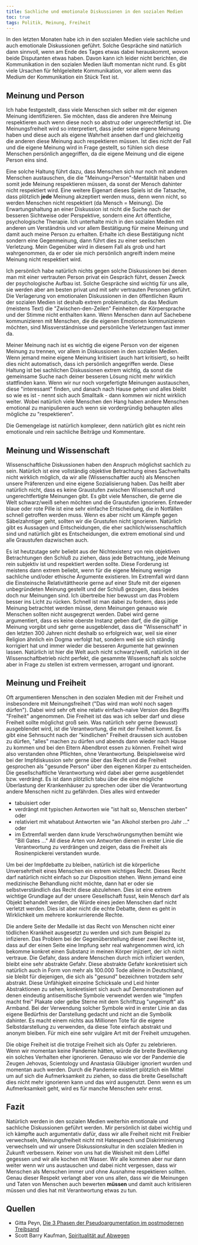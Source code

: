 ```yaml
---
title: Sachliche und emotionale Diskussionen in den sozialen Medien
toc: true
tags: Politik, Meinung, Freiheit
---
```


In den letzten Monaten habe ich in den sozialen Medien viele sachliche und auch emotionale Diskussionen geführt. Solche Gespräche sind natürlich dann sinnvoll, wenn am Ende des Tages etwas dabei herauskommt, wovon beide Disputanten etwas haben. Davon kann ich leider nicht berichten, die Kommunikation in den sozialen Medien läuft momentan nicht rund. Es gibt viele Ursachen für fehlgeleitete Kommunikation, vor allem wenn das Medium der Kommunikation ein Stück Text ist.

## Meinung und Person

Ich habe festgestellt, dass viele Menschen sich selber mit der eigenen Meinung identifizieren. Sie möchten, dass die anderen ihre Meinung respektieren auch wenn diese noch so abstruz oder ungerechtfertigt ist. Die Meinungsfreiheit wird so interpretiert, dass jeder seine eigene Meinung haben und diese auch als eigene Wahrheit ansehen darf und gleichzeitig die anderen diese Meinung auch respektieren müssen. Ist dies nicht der Fall und die eigene Meinung wird in Frage gestellt, so fühlen sich diese Menschen persönlich angegriffen, da die eigene Meinung und die eigene Person eins sind.

Eine solche Haltung führt dazu, dass Menschen sich nur noch mit anderen Menschen austauschen, die die "Meinung=Person"-Mentalität haben und somit jede Meinung respektieren müssen, da sonst der Mensch dahinter nicht respektiert wird. Eine weitere Eigenart dieses Spiels ist die Tatsache, dass plötzlich **jede** Meinung akzeptiert werden muss, denn wenn nicht, so werden Menschen nicht respektiert (da Mensch = Meinung). Die Erwartungshaltung an einer Diskussion ist nicht die Suche nach der besseren Sichtweise oder Perspektive, sondern eine Art öffentliche, psychologische Therapie. Ich unterhalte mich in den sozialen Medien mit anderen um Verständnis und vor allem Bestätigung für meine Meinung und damit auch meine Person zu erhalten. Erhalte ich diese Bestätigung nicht sondern eine Gegenmeinung, dann führt dies zu einer seelischen Verletzung. Mein Gegenüber wird in diesem Fall als grob und hart wahrgenommen, da er oder sie mich persönlich angreift indem meine Meinung nicht respektiert wird.

Ich persönlich habe natürlich nichts gegen solche Diskussionen bei denen man mit einer vertrauten Person privat ein Gespräch führt, dessen Zweck der psychologische Aufbau ist. Solche Gespräche sind wichtig für uns alle, sie werden aber am besten privat und mit sehr vertrauten Personen geführt. Die Verlagerung von emotionalen Diskussionen in den öffentlichen Raum der sozialen Medien ist deshalb extrem problematisch, da das Medium (meistens Text) die "Zwischen-den-Zeilen" Feinheiten der Körpersprache und der Stimme nicht enthalten kann. Wenn Menschen dann auf Sachebene kommunizieren mit Menschen, die die eigenen Emotionen kommunizieren möchten, sind Missverständnisse und persönliche Verletzungen fast immer da.

Meiner Meinung nach ist es wichtig die eigene Person von der eigenen Meinung zu trennen, vor allem in Diskussionen in den sozialen Medien. Wenn jemand meine eigene Meinung kritisiert (auch hart kritisiert), so heißt dies nicht automatisch, dass ich persönlich angegriffen werde. Diese Haltung ist bei sachlichen Diskussionen extrem wichtig, da sonst die gemeinsame Suche nach deiner besseren Lösung nicht mehr wirklich stattfinden kann. Wenn wir nur noch vorgefertigte Meinungen austauschen, diese "interessant" finden, und danach nach Hause gehen und alles bleibt so wie es ist - nennt sich auch Smalltalk - dann kommen wir nicht wirklich weiter. Wobei natürlich viele Menschen den Hang haben andere Menschen emotional zu manipulieren auch wenn sie vordergründig behaupten alles mögliche zu "respektieren".

Die Gemengelage ist natürlich komplexer, denn natürlich gibt es nicht rein emotionale und rein sachliche Beiträge und Kommentare.

## Meinung und Wissenschaft

Wissenschaftliche Diskussionen haben den Anspruch möglichst sachlich zu sein. Natürlich ist eine vollständig objektive Betrachtung eines Sachverhalts nicht wirklich möglich, da wir alle (Wissenschaftler auch) als Menschen unsere Präferenzen und eine eigene Sozialisierung haben. Das heißt aber natürlich nicht, dass es keine Graustufen zwischen Wissenschaft und ungerechtfertigte Meinungen gibt. Es gibt viele Menschen, die gerne die Welt schwarz/weiß sehen möchten und die Graustufen ignorieren. Entweder blaue oder rote Pille ist eine sehr einfache Entscheidung, die in Notfällen schnell getroffen werden muss. Wenn es aber nicht um Kämpfe gegen Säbelzahntiger geht, sollten wir die Grustufen nicht ignorieren. Natürlich gibt es Aussagen und Entscheidungen, die eher sachlich/wissenschaftlich sind und natürlich gibt es Entscheidungen, die extrem emotional sind und alle Graustufen dazwischen auch.

Es ist heutzutage sehr beliebt aus der Nichtexistenz von rein objektiven Betrachtungen den Schluß zu ziehen, dass jede Betrachtung, jede Meinung rein subjektiv ist und respektiert werden sollte. Diese Forderung ist meistens dann extrem beliebt, wenn für die eigene Meinung wenige sachliche und/oder ethische Argumente existieren. Im Extremfall wird dann die Einsteinsche Relativitättheorie gerne auf einer Stufe mit der eigenen unbegründeten Meinung gestellt und der Schluß gezogen, dass beides doch nur Meinungen sind. Ich übertreibe hier bewusst um das Problem besser ins Licht zu rücken. Schnell ist man dabei zu fordern, dass jede Meinung betrachtet werden müsse, denn Meinungen genauso wie Menschen sollten nicht ausgegrenzt werden. Dabei wird gerne argumentiert, dass es keine oberste Instanz geben darf, die die gültige Meinung vorgibt und sehr gerne ausgeblendet, dass die "Wissenschaft" in den letzten 300 Jahren nicht deshalb so erfolgreich war, weil sie einer Religion ähnlich ein Dogma verfolgt hat, sondern weil sie sich ständig korrigiert hat und immer wieder die besseren Argumente hat gewinnen lassen. Natürlich ist hier die Welt auch nicht schwarz/weiß, natürlich ist der Wissenschaftbetrieb nicht perfekt, die gesammte Wissenschaft als solche aber in Frage zu stellen ist extrem vermessen, arrogant und ignorant.

## Meinung und Freiheit

Oft argumentieren Menschen in den sozialen Medien mit der Freiheit und insbesondere mit Meinungsfreiheit ("Das wird man wohl noch sagen dürfen"). Dabei wird sehr oft eine relativ einfach-naive Version des Begriffs "Freiheit" angenommen. Die Freiheit ist das was ich selber darf und diese Freiheit sollte möglichst groß sein. Was natürlich sehr gerne (bewusst) ausgeblendet wird, ist die Verantwortung, die mit der Freiheit kommt. Es gibt eine Sehnsucht nach der "kindlichen" Freiheit draussen sich austoben zu dürfen, "alles" machen zu dürfen und abends dann wieder nach Hause zu kommen und bei den Eltern Abendbrot essen zu können. Freiheit wird also verstanden ohne Pflichten, ohne Verantwortung. Beispielsweise wird bei der Impfdiskussion sehr gerne über das Recht und die Freiheit gesprochen als "gesunde Person" über den eigenen Körper zu entscheiden. Die gesellschaftliche Verantwortung wird dabei aber gerne ausgeblendet bzw. verdrängt. Es ist dann plötzlich tabu über die eine mögliche Überlastung der Krankenhäuser zu sprechen oder über die Verantwortung andere Menschen nicht zu gefährden. Dies alles wird entweder 
- tabuisiert oder 
- verdrängt mit typischen Antworten wie "ist halt so, Menschen sterben" oder
- relativiert mit whatabout Antworten wie "an Alkohol sterben pro Jahr ..." oder
- im Extremfall werden dann krude Verschwörungsmythen bemüht wie "Bill Gates ..."
All diese Arten von Antworten dienen in erster Linie die Verantwortung zu verdrängen und zeigen, dass die Freiheit als Rosinenpickerei verstanden wurde.

Um bei der Impfdebatte zu bleiben, natürlich ist die körperliche Unversehrtheit eines Menschen ein extrem wichtiges Recht. Dieses Recht darf natürlich nicht einfach so zur Disposition stehen. Wenn jemand eine medizinische Behandlung nicht möchte, dann hat er oder sie selbstverständlich das Recht diese abzulehnen. Dies ist eine extrem wichtige Grundlage auf der unsere Gesellschaft fusst, kein Mensch darf als Objekt behandelt werden, die Würde eines jeden Menschen darf nicht verletzt werden. Dies ist aber nicht die echte Debatte, denn es geht in Wirklichkeit um mehrere konkurrierende Rechte.

Die andere Seite der Medaille ist das Recht von Menschen nicht einer tödlichen Krankheit ausgesetzt zu werden und sich zum Beispiel zu infizieren. Das Problem bei der Gegenüberstellung dieser zwei Rechte ist, dass auf der einen Seite eine Impfung sehr real wahrgenommen wird, ich bekomme konkret einen Substanz in meinen Körper injiziert, der ich nicht vertraue. Die Gefahr, dass andere Menschen durch mich infiziert werden, bleibt eine sehr abstrakte Gefahr. Diese abstrakte Gefahr konkretisiert sich natürlich auch in Form von mehr als 100.000 Tode alleine in Deutschland, sie bleibt für diejenigen, die sich als "gesund" bezeichnen trotzdem sehr abstrakt. Diese Unfähigkeit einzelne Schicksale und Leid hinter Abstraktionen zu sehen, konkretisiert sich auch auf Demonstrationen auf denen eindeutig antisemitische Symbole verwendet werden wie "Impfen macht frei" Plakate oder gelbe Sterne mit dem Schriftzug "ungeimpft" als Armband. Bei der Verwendung solcher Symbole wird in erster Linie an das eigene Bedürfnis der Darstellung gedacht und nicht an die Symbolik dahinter. Es macht einem nichts aus Millionen Tote für die eigene Selbstdarstellung zu verwenden, da diese Tote einfach abstrakt und anonym bleiben. Für mich eine sehr vulgäre Art mit der Freiheit umzugehen.

Die obige Freiheit ist die trotzige Freiheit sich als Opfer zu zelebrieren. Wenn wir momentan keine Pandemie hätten, würde die breite Bevölkerung ein solches Verhalten eher ignorieren. Genauso wie vor der Pandemie die Zeugen Jehovas, Scientology und Anastasia Gläubiger ignoriert wurden und momentan auch werden. Durch die Pandemie existiert plötzlich ein Mittel um auf sich die Aufmerksamkeit zu ziehen, so dass die breite Gesellschaft dies nicht mehr ignorieren kann und das wird ausgenutzt. Denn wenn es um Aufmerksamkeit geht, wird es für manche Menschen sehr ernst.

## Fazit

Natürlich werden in den sozialen Medien weiterhin emotionale und sachliche Diskussionen geführt werden. Mir persönlich ist dabei wichtig und ich kämpfte auch argumentativ dafür, dass wir alle Freiheit nicht mit Freibier verwechseln, Meinungsfreiheit nicht mit Hatespeech und Diskriminierung verwechseln und wir unsere Diskussionskultur in den sozialen Medien in Zukunft verbessern. Keiner von uns hat die Weisheit mit dem Löffel gegessen und wir alle kochen mit Wasser. Wir alle kommen aber nur dann weiter wenn wir uns austauschen und dabei nicht vergessen, dass wir Menschen als Menschen immer und ohne Ausnahme respektieren sollten. Genau dieser Respekt verlangt aber von uns allen, dass wir die Meinungen und Taten von Menschen auch bewerten **müssen** und damit auch kritisieren müssen und dies hat mit Verantwortung etwas zu tun.

## Quellen

- Gitta Peyn, [Die 3 Phasen der Pseudoargumentation im postmodernen Treibsand](https://gitta-peyn.de/die-3-phasen-der-argumentation-im-postmodernen-treibsand/)
- Scott Barry Kaufman, [Spiritualität auf Abwegen](https://www.spektrum.de/news/yoga-und-meditation-ein-spiritueller-deckmantel-fuer-narzissmus/1938055?fbclid=IwAR1AgSNnFVujLG5FTLnekS5m5PwTTRrOeEJbeG4GtkI-zMoPEUiYw7SfCpk)

